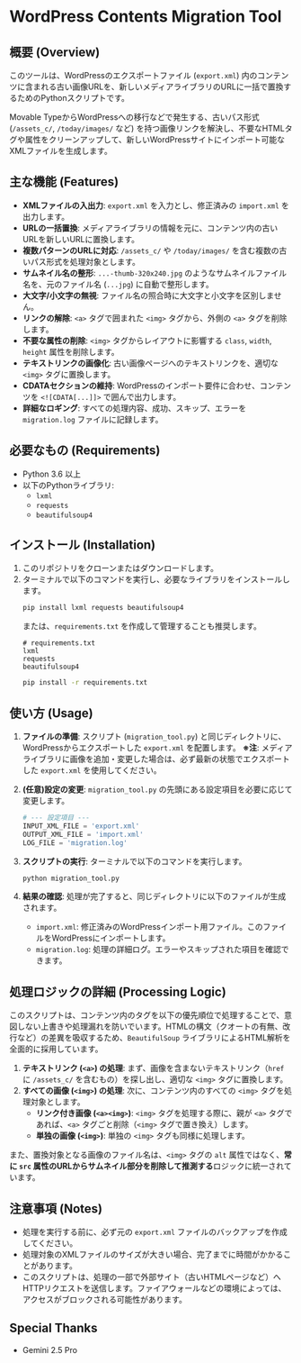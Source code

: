 # WordPress Contents Migration Tool

## 概要 (Overview)
このツールは、WordPressのエクスポートファイル (`export.xml`) 内のコンテンツに含まれる古い画像URLを、新しいメディアライブラリのURLに一括で置換するためのPythonスクリプトです。

Movable TypeからWordPressへの移行などで発生する、古いパス形式 (`/assets_c/`, `/today/images/` など) を持つ画像リンクを解決し、不要なHTMLタグや属性をクリーンアップして、新しいWordPressサイトにインポート可能なXMLファイルを生成します。

## 主な機能 (Features)
- **XMLファイルの入出力**: `export.xml` を入力とし、修正済みの `import.xml` を出力します。
- **URLの一括置換**: メディアライブラリの情報を元に、コンテンツ内の古いURLを新しいURLに置換します。
- **複数パターンのURLに対応**: `/assets_c/` や `/today/images/` を含む複数の古いパス形式を処理対象とします。
- **サムネイル名の整形**: `...-thumb-320x240.jpg` のようなサムネイルファイル名を、元のファイル名 (`...jpg`) に自動で整形します。
- **大文字/小文字の無視**: ファイル名の照合時に大文字と小文字を区別しません。
- **リンクの解除**: `<a>` タグで囲まれた `<img>` タグから、外側の `<a>` タグを削除します。
- **不要な属性の削除**: `<img>` タグからレイアウトに影響する `class`, `width`, `height` 属性を削除します。
- **テキストリンクの画像化**: 古い画像ページへのテキストリンクを、適切な `<img>` タグに置換します。
- **CDATAセクションの維持**: WordPressのインポート要件に合わせ、コンテンツを `<![CDATA[...]]>` で囲んで出力します。
- **詳細なロギング**: すべての処理内容、成功、スキップ、エラーを `migration.log` ファイルに記録します。

## 必要なもの (Requirements)
- Python 3.6 以上
- 以下のPythonライブラリ:
  - `lxml`
  - `requests`
  - `beautifulsoup4`

## インストール (Installation)
1. このリポジトリをクローンまたはダウンロードします。
2. ターミナルで以下のコマンドを実行し、必要なライブラリをインストールします。
   ```bash
   pip install lxml requests beautifulsoup4
   ```
   または、`requirements.txt` を作成して管理することも推奨します。
   ```
   # requirements.txt
   lxml
   requests
   beautifulsoup4
   ```
   ```bash
   pip install -r requirements.txt
   ```

## 使い方 (Usage)
1. **ファイルの準備**: スクリプト (`migration_tool.py`) と同じディレクトリに、WordPressからエクスポートした `export.xml` を配置します。
   **※注**: メディアライブラリに画像を追加・変更した場合は、必ず最新の状態でエクスポートした `export.xml` を使用してください。

2. **(任意)設定の変更**: `migration_tool.py` の先頭にある設定項目を必要に応じて変更します。
   ```python
   # --- 設定項目 ---
   INPUT_XML_FILE = 'export.xml'
   OUTPUT_XML_FILE = 'import.xml'
   LOG_FILE = 'migration.log'
   ```
3. **スクリプトの実行**: ターミナルで以下のコマンドを実行します。
   ```bash
   python migration_tool.py
   ```
4. **結果の確認**: 処理が完了すると、同じディレクトリに以下のファイルが生成されます。
   - `import.xml`: 修正済みのWordPressインポート用ファイル。このファイルをWordPressにインポートします。
   - `migration.log`: 処理の詳細ログ。エラーやスキップされた項目を確認できます。

## 処理ロジックの詳細 (Processing Logic)
このスクリプトは、コンテンツ内のタグを以下の優先順位で処理することで、意図しない上書きや処理漏れを防いでいます。HTMLの構文（クオートの有無、改行など）の差異を吸収するため、`BeautifulSoup` ライブラリによるHTML解析を全面的に採用しています。

1.  **テキストリンク (`<a>`) の処理**: まず、画像を含まないテキストリンク（`href` に `/assets_c/` を含むもの）を探し出し、適切な `<img>` タグに置換します。
2.  **すべての画像 (`<img>`) の処理**: 次に、コンテンツ内のすべての `<img>` タグを処理対象とします。
    - **リンク付き画像 (`<a><img>`)**: `<img>` タグを処理する際に、親が `<a>` タグであれば、`<a>` タグごと削除（`<img>` タグで置き換え）します。
    - **単独の画像 (`<img>`)**: 単独の `<img>` タグも同様に処理します。

また、置換対象となる画像のファイル名は、`<img>` タグの `alt` 属性ではなく、**常に `src` 属性のURLからサムネイル部分を削除して推測する**ロジックに統一されています。

## 注意事項 (Notes)
- 処理を実行する前に、必ず元の `export.xml` ファイルのバックアップを作成してください。
- 処理対象のXMLファイルのサイズが大きい場合、完了までに時間がかかることがあります。
- このスクリプトは、処理の一部で外部サイト（古いHTMLページなど）へHTTPリクエストを送信します。ファイアウォールなどの環境によっては、アクセスがブロックされる可能性があります。

## Special Thanks
- Gemini 2.5 Pro

